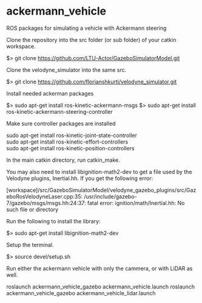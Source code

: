 ackermann_vehicle
=================

ROS packages for simulating a vehicle with Ackermann steering

Clone the repository into the src folder (or sub folder) of your catkin workspace.

$> git clone https://github.com/LTU-Actor/GazeboSimulatorModel.git

Clone the velodyne_simulator into the same src. 

$> git clone https://github.com/florianshkurti/velodyne_simulator.git

Install needed ackerman packages

$> sudo apt-get install ros-kinetic-ackermann-msgs
$> sudo apt-get install ros-kinetic-ackermann-steering-controller

Make sure controller packages are installed

sudo apt-get install ros-kinetic-joint-state-controller  
sudo apt-get install ros-kinetic-effort-controllers  
sudo apt-get install ros-kinetic-position-controllers

In the main catkin directory, run catkin_make.

You may also need to install libignition-math2-dev to get a file used by the Velodyne plugins, Inertial.hh. If you get the following error:

[workspace]/src/GazeboSimulatorModel/velodyne_gazebo_plugins/src/GazeboRosVelodyneLaser.cpp:35:
/usr/include/gazebo-7/gazebo/msgs/msgs.hh:24:37: fatal error: ignition/math/Inertial.hh: No such file or directory

Run the following to install the library: 

$> sudo apt-get install libignition-math2-dev

Setup the terminal.

$> source devel/setup.sh

Run either the ackermann vehicle with only the cammera, or with LiDAR as well. 

roslaunch ackermann_vehicle_gazebo ackermann_vehicle.launch
roslaunch ackermann_vehicle_gazebo ackermann_vehicle_lidar.launch



